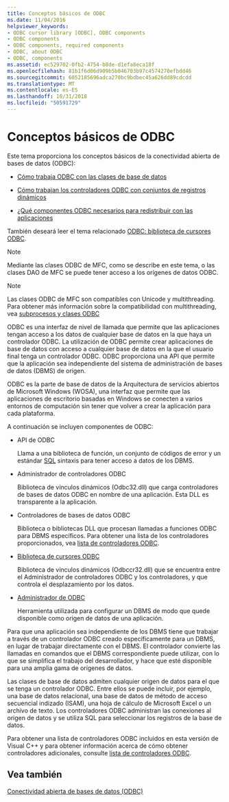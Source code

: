 ```yaml
---
title: Conceptos básicos de ODBC
ms.date: 11/04/2016
helpviewer_keywords:
- ODBC cursor library [ODBC], ODBC components
- ODBC components
- ODBC components, required components
- ODBC, about ODBC
- ODBC, components
ms.assetid: ec529702-0fb2-4754-b8de-d1efa8eca18f
ms.openlocfilehash: 81b1f6d06d909b5b046703b97c4574270efbdd46
ms.sourcegitcommit: 6052185696adca270bc9bdbec45a626dd89cdcdd
ms.translationtype: MT
ms.contentlocale: es-ES
ms.lasthandoff: 10/31/2018
ms.locfileid: "50591729"
---
```

# <a name="odbc-basics"></a>Conceptos básicos de ODBC

Este tema proporciona los conceptos básicos de la conectividad abierta de bases de datos (ODBC):

- [Cómo trabaja ODBC con las clases de base de datos](../../data/odbc/odbc-and-the-database-classes.md)

- [Cómo trabajan los controladores ODBC con conjuntos de registros dinámicos](../../data/odbc/odbc-driver-requirements-for-dynasets.md)

- [¿Qué componentes ODBC necesarios para redistribuir con las aplicaciones](../../data/odbc/redistributing-odbc-components-to-your-customers.md)

También deseará leer el tema relacionado [ODBC: biblioteca de cursores ODBC](../../data/odbc/odbc-the-odbc-cursor-library.md).

> [!NOTE]
> Mediante las clases ODBC de MFC, como se describe en este tema, o las clases DAO de MFC se puede tener acceso a los orígenes de datos ODBC.

> [!NOTE]
> Las clases ODBC de MFC son compatibles con Unicode y multithreading. Para obtener más información sobre la compatibilidad con multithreading, vea [subprocesos y clases ODBC](../../data/odbc/odbc-classes-and-threads.md)

ODBC es una interfaz de nivel de llamada que permite que las aplicaciones tengan acceso a los datos de cualquier base de datos en la que haya un controlador ODBC. La utilización de ODBC permite crear aplicaciones de base de datos con acceso a cualquier base de datos en la que el usuario final tenga un controlador ODBC. ODBC proporciona una API que permite que la aplicación sea independiente del sistema de administración de bases de datos (DBMS) de origen.

ODBC es la parte de base de datos de la Arquitectura de servicios abiertos de Microsoft Windows (WOSA), una interfaz que permite que las aplicaciones de escritorio basadas en Windows se conecten a varios entornos de computación sin tener que volver a crear la aplicación para cada plataforma.

A continuación se incluyen componentes de ODBC:

- API de ODBC

   Llama a una biblioteca de función, un conjunto de códigos de error y un estándar [SQL](../../data/odbc/sql.md) sintaxis para tener acceso a datos de los DBMS.

- Administrador de controladores ODBC

   Biblioteca de vínculos dinámicos (Odbc32.dll) que carga controladores de bases de datos ODBC en nombre de una aplicación. Esta DLL es transparente a la aplicación.

- Controladores de bases de datos ODBC

   Biblioteca o bibliotecas DLL que procesan llamadas a funciones ODBC para DBMS específicos. Para obtener una lista de los controladores proporcionados, vea [lista de controladores ODBC](../../data/odbc/odbc-driver-list.md).

- [Biblioteca de cursores ODBC](../../data/odbc/odbc-the-odbc-cursor-library.md)

   Biblioteca de vínculos dinámicos (Odbccr32.dll) que se encuentra entre el Administrador de controladores ODBC y los controladores, y que controla el desplazamiento por los datos.

- [Administrador de ODBC](../../data/odbc/odbc-administrator.md)

   Herramienta utilizada para configurar un DBMS de modo que quede disponible como origen de datos de una aplicación.

Para que una aplicación sea independiente de los DBMS tiene que trabajar a través de un controlador ODBC creado específicamente para un DBMS, en lugar de trabajar directamente con el DBMS. El controlador convierte las llamadas en comandos que el DBMS correspondiente puede utilizar, con lo que se simplifica el trabajo del desarrollador, y hace que esté disponible para una amplia gama de orígenes de datos.

Las clases de base de datos admiten cualquier origen de datos para el que se tenga un controlador ODBC. Entre ellos se puede incluir, por ejemplo, una base de datos relacional, una base de datos de método de acceso secuencial indizado (ISAM), una hoja de cálculo de Microsoft Excel o un archivo de texto. Los controladores ODBC administran las conexiones al origen de datos y se utiliza SQL para seleccionar los registros de la base de datos.

Para obtener una lista de controladores ODBC incluidos en esta versión de Visual C++ y para obtener información acerca de cómo obtener controladores adicionales, consulte [lista de controladores ODBC](../../data/odbc/odbc-driver-list.md).

## <a name="see-also"></a>Vea también

[Conectividad abierta de bases de datos (ODBC)](../../data/odbc/open-database-connectivity-odbc.md)